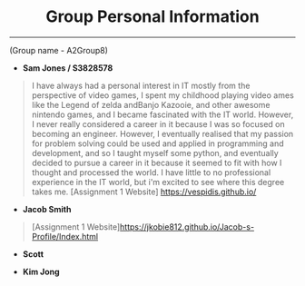 # <center> Group Personal Information </center>
***
(Group name - A2Group8)

-  **Sam Jones / S3828578**
> I have always had a personal interest in IT mostly from the perspective of video games, I spent my childhood playing video ames like the Legend of zelda andBanjo Kazooie, and other awesome nintendo games, and I became fascinated with the IT world. However, I never really considered a career in it because I was so focused on becoming an engineer. However, I eventually realised that my passion for problem solving could be used and applied in programming and development, and so I taught myself some python, and eventually decided to pursue a career in it because it seemed to fit with how I thought and processed the world. I have little to no professional experience in the IT world, but i'm excited to see where this degree takes me.
>[Assignment 1 Website] <https://vespidis.github.io/>

- **Jacob Smith**
>
>
>
> [Assignment 1 Website]<https://jkobie812.github.io/Jacob-s-Profile/Index.html>

- **Scott**

- **Kim Jong**
